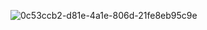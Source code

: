  ![0c53ccb2-d81e-4a1e-806d-21fe8eb95c9e](https://github.com/user-attachments/assets/249fc41a-7f56-4e7d-b1ef-f4fee383e581)

<p align='center"=>
   
   𝚆𝚑𝚊𝚝 𝚒𝚏 𝚢𝚘𝚞 𝚝𝚛𝚢, 𝚋𝚞𝚝 𝚢𝚘𝚞 𝚌𝚊𝚗'𝚝? 

<p/>  
<p align='center"=>
<a href="https://github.com/J1GU">𝚃𝚒𝚕𝚕</a>
<a href="https://github.com/GUlTARIST">𝙼𝚒𝚣𝚒</a>
<a href="𝚑𝚝𝚝𝚙𝚜://𝚐𝚒𝚝𝚑𝚞𝚋.𝚌𝚘𝚖/𝚠𝚊𝚏𝚏𝚕𝚎𝚝𝚊𝚛𝚝𝚎">𝚂𝚞𝚊</a>
<a href="https://github.com/LovesickObsession">𝚃𝚒𝚕𝚕</a>
 
 
 
